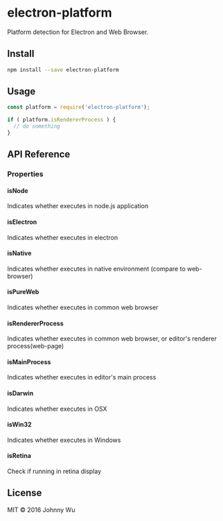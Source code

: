 # electron-platform

Platform detection for Electron and Web Browser.

## Install

```bash
npm install --save electron-platform
```

## Usage

```javascript
const platform = require('electron-platform');

if ( platform.isRendererProcess ) {
  // do something
}
```

## API Reference

### Properties

#### isNode

Indicates whether executes in node.js application

#### isElectron

Indicates whether executes in electron

#### isNative

Indicates whether executes in native environment (compare to web-browser)

#### isPureWeb

Indicates whether executes in common web browser

#### isRendererProcess

Indicates whether executes in common web browser, or editor's renderer process(web-page)

#### isMainProcess

Indicates whether executes in editor's main process

#### isDarwin

Indicates whether executes in OSX

#### isWin32

Indicates whether executes in Windows

#### isRetina

Check if running in retina display

## License

MIT © 2016 Johnny Wu
